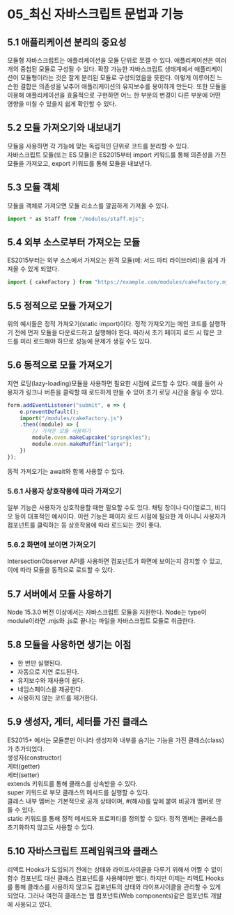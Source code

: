 # 05_최신 자바스크립트 문법과 기능

## 5.1 애플리케이션 분리의 중요성
모듈형 자바스크립트는 애플리케이션을 모듈 단위로 쪼갤 수 있다. 애플리케이션은 여러개의 중첩된 모듈로 구성될 수 있다. 확장 가능한 자바스크립트 생태계에서 애플리케이션이 모듈형이라는 것은 잘게 분리된 모듈로 구성되었음을 뜻한다. 이렇게 이루어진 느슨한 결합은 의존성을 낮추어 애플리케이션의 유지보수를 용이하게 만든다. 또한 모듈을 이용해 애플리케이션을 효율적으로 구현하면 어느 한 부분의 변경이 다른 부분에 어떤 영향을 미칠 수 있을지 쉽게 확인할 수 있다.

## 5.2 모듈 가져오기와 내보내기
모듈을 사용하면 각 기능에 맞는 독립적인 단위로 코드를 분리할 수 있다. <br />
자바스크립트 모듈(또는 ES 모듈)은 ES2015부터 import 키워드를 통해 의존성을 가진 모듈을 가져오고, export 키워드를 통해 모듈을 내보낸다.

## 5.3 모듈 객체
모듈을 객체로 가져오면 모듈 리소스를 깔끔하게 가져올 수 있다. 
```javascript
import * as Staff from "/modules/staff.mjs";
```

## 5.4 외부 소스로부터 가져오는 모듈
ES2015부터는 외부 소스에서 가져오는 원격 모듈(예: 서드 파티 라이브러리)을 쉽게 가져올 수 있게 되었다.
```javascript
import { cakeFactory } from "https://example.com/modules/cakeFactory.mjs";
```

## 5.5 정적으로 모듈 가져오기
위의 예시들은 정적 가져오기(static import)이다. 정적 가져오기는 메인 코드를 실행하기 전에 먼저 모듈을 다운로드하고 실행해야 한다. 따라서 초기 페이지 로드 시 많은 코드를 미리 로드해야 하므로 성능에 문제가 생길 수도 있다.

## 5.6 동적으로 모듈 가져오기
지연 로딩(lazy-loading)모듈을 사용하면 필요한 시점에 로드할 수 있다. 예를 들어 사용자가 링크나 버튼을 클릭할 때 로드하게 만들 수 있어 초기 로딩 시간을 줄일 수 있다.
```javascript
form.addEventListener("submit", e => {
    e.preventDefault();
    import("/modules/cakeFactory.js")
    .then((module) => {
        // 가져온 모듈 사용하기
        module.oven.makeCupcake("springkles");
        module.oven.makeMuffin("large");
    })
});
```
동적 가져오기는 await와 함께 사용할 수 있다.

### 5.6.1 사용자 상호작용에 따라 가져오기
일부 기능은 사용자가 상호작용할 때만 필요할 수도 있다. 채팅 창이나 다이얼로그, 비디오 등이 대표적인 예시이다. 이런 기능은 페이지 로드 시점에 필요한 게 아니니 사용자가 컴포넌트를 클릭하는 등 상호작용에 따라 로드되는 것이 좋다.

### 5.6.2 화면에 보이면 가져오기
IntersectionObserver API를 사용하면 컴포넌트가 화면에 보이는지 감지할 수 있고, 이에 따라 모듈을 동적으로 로드할 수 있다.

## 5.7 서버에서 모듈 사용하기
Node 15.3.0 버전 이상에서는 자바스크립트 모듈을 지원한다. Node는 type이 module이라면 .mjs와 .js로 끝나는 파일을 자바스크립트 모듈로 취급한다.

## 5.8 모듈을 사용하면 생기는 이점
- 한 번만 실행된다.
- 자동으로 지연 로드된다.
- 유지보수와 재사용이 쉽다.
- 네임스페이스를 제공한다.
- 사용하지 않는 코드를 제거한다.

## 5.9 생성자, 게터, 세터를 가진 클래스
ES2015+ 에서는 모듈뿐만 아니라 생성자와 내부를 숨기는 기능을 가진 클래스(class)가 추가되었다. <br />
생성자(constructor)<br />
게터(getter)<br />
세터(setter)<br />
extends 키워드를 통해 클래스를 상속받을 수 있다.<br />
super 키워드로 부모 클래스의 메서드를 실행할 수 있다.<br />
클래스 내부 멤버는 기본적으로 공개 상태이며, #(해시)를 앞에 붙여 비공개 멤버로 만들 수 있다.<br />
static 키워드를 통해 정적 메서드와 프로퍼티를 정의할 수 있다. 정적 멤버는 클래스를 초기화하지 않고도 사용할 수 있다.

## 5.10 자바스크립트 프레임워크와 클래스
리액트 Hooks가 도입되기 전에는 상태와 라이프사이클을 다루기 위해서 어쩔 수 없이 함수 컴포넌트 대신 클래스 컴포넌트를 사용해야만 했다. 하지만 이제는 리액트 Hooks를 통해 클래스를 사용하지 않고도 컴포넌트의 상태와 라이프사이클을 관리할 수 있게 되었다. 그러나 여전히 클래스는 웹 컴포넌트(Web components)같은 컴포넌트 개발에 사용되고 있다.

